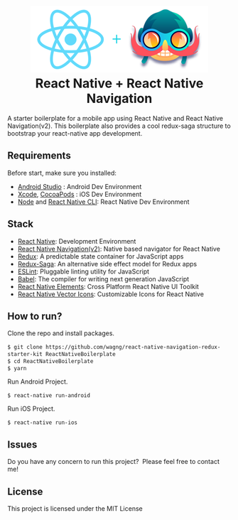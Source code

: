 <h1 align="center">
  <img src="logo.png"/><br>
  React Native + React Native Navigation
</h1>

A starter boilerplate for a mobile app using React Native and React Native Navigation(v2). This boilerplate also provides a cool redux-saga structure to bootstrap your react-native app development.

## Requirements
Before start, make sure you installed:
- [Android Studio](https://developer.android.com/studio/index.html) : Android Dev Environment
- [Xcode](https://developer.apple.com/xcode/), [CocoaPods](https://cocoapods.org/) : iOS Dev Environment
- [Node](https://nodejs.org) and [React Native CLI](http://facebook.github.io/react-native/docs/getting-started.html): React Native Dev Environment

## Stack
- [React Native](https://facebook.github.io/react-native/): Development Environment
- [React Native Navigation(v2)](https://github.com/wix/react-native-navigation): Native based navigator for React Native
- [Redux](http://redux.js.org/): A predictable state container for JavaScript apps
- [Redux-Saga](https://redux-saga.js.org/docs/api/): An alternative side effect model for Redux apps
- [ESLint](https://eslint.org/): Pluggable linting utility for JavaScript
- [Babel](http://babeljs.io/): The compiler for writing next generation JavaScript
- [React Native Elements](https://react-native-training.github.io/react-native-elements/): Cross Platform React Native UI Toolkit
- [React Native Vector Icons](https://oblador.github.io/react-native-vector-icons/): Customizable Icons for React Native

## How to run?

Clone the repo and install packages.
```shell
$ git clone https://github.com/wagng/react-native-navigation-redux-starter-kit ReactNativeBoilerplate
$ cd ReactNativeBoilerplate
$ yarn
```

Run Android Project.
```shell
$ react-native run-android
```

Run iOS Project.
```shell
$ react-native run-ios
```

## Issues

Do you have any concern to run this project?&nbsp;&nbsp;Please feel free to contact me!

## License

This project is licensed under the MIT License
